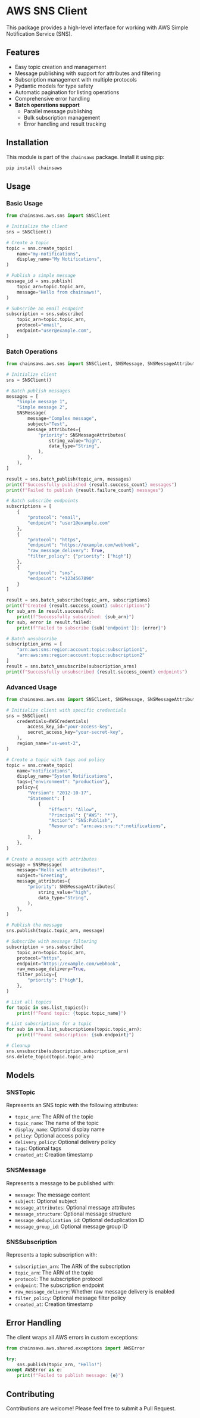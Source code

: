 # AWS SNS Client

This package provides a high-level interface for working with AWS Simple Notification Service (SNS).

## Features

- Easy topic creation and management
- Message publishing with support for attributes and filtering
- Subscription management with multiple protocols
- Pydantic models for type safety
- Automatic pagination for listing operations
- Comprehensive error handling
- **Batch operations support**
  - Parallel message publishing
  - Bulk subscription management
  - Error handling and result tracking

## Installation

This module is part of the `chainsaws` package. Install it using pip:

```bash
pip install chainsaws
```

## Usage

### Basic Usage

```python
from chainsaws.aws.sns import SNSClient

# Initialize the client
sns = SNSClient()

# Create a topic
topic = sns.create_topic(
    name="my-notifications",
    display_name="My Notifications",
)

# Publish a simple message
message_id = sns.publish(
    topic_arn=topic.topic_arn,
    message="Hello from chainsaws!",
)

# Subscribe an email endpoint
subscription = sns.subscribe(
    topic_arn=topic.topic_arn,
    protocol="email",
    endpoint="user@example.com",
)
```

### Batch Operations

```python
from chainsaws.aws.sns import SNSClient, SNSMessage, SNSMessageAttributes

# Initialize client
sns = SNSClient()

# Batch publish messages
messages = [
    "Simple message 1",
    "Simple message 2",
    SNSMessage(
        message="Complex message",
        subject="Test",
        message_attributes={
            "priority": SNSMessageAttributes(
                string_value="high",
                data_type="String",
            ),
        },
    ),
]

result = sns.batch_publish(topic_arn, messages)
print(f"Successfully published {result.success_count} messages")
print(f"Failed to publish {result.failure_count} messages")

# Batch subscribe endpoints
subscriptions = [
    {
        "protocol": "email",
        "endpoint": "user1@example.com"
    },
    {
        "protocol": "https",
        "endpoint": "https://example.com/webhook",
        "raw_message_delivery": True,
        "filter_policy": {"priority": ["high"]}
    },
    {
        "protocol": "sms",
        "endpoint": "+1234567890"
    }
]

result = sns.batch_subscribe(topic_arn, subscriptions)
print(f"Created {result.success_count} subscriptions")
for sub_arn in result.successful:
    print(f"Successfully subscribed: {sub_arn}")
for sub, error in result.failed:
    print(f"Failed to subscribe {sub['endpoint']}: {error}")

# Batch unsubscribe
subscription_arns = [
    "arn:aws:sns:region:account:topic:subscription1",
    "arn:aws:sns:region:account:topic:subscription2"
]
result = sns.batch_unsubscribe(subscription_arns)
print(f"Successfully unsubscribed {result.success_count} endpoints")
```

### Advanced Usage

```python
from chainsaws.aws.sns import SNSClient, SNSMessage, SNSMessageAttributes

# Initialize client with specific credentials
sns = SNSClient(
    credentials=AWSCredentials(
        access_key_id="your-access-key",
        secret_access_key="your-secret-key",
    ),
    region_name="us-west-2",
)

# Create a topic with tags and policy
topic = sns.create_topic(
    name="notifications",
    display_name="System Notifications",
    tags={"environment": "production"},
    policy={
        "Version": "2012-10-17",
        "Statement": [
            {
                "Effect": "Allow",
                "Principal": {"AWS": "*"},
                "Action": "SNS:Publish",
                "Resource": "arn:aws:sns:*:*:notifications",
            }
        ],
    },
)

# Create a message with attributes
message = SNSMessage(
    message="Hello with attributes!",
    subject="Greeting",
    message_attributes={
        "priority": SNSMessageAttributes(
            string_value="high",
            data_type="String",
        ),
    },
)

# Publish the message
sns.publish(topic.topic_arn, message)

# Subscribe with message filtering
subscription = sns.subscribe(
    topic_arn=topic.topic_arn,
    protocol="https",
    endpoint="https://example.com/webhook",
    raw_message_delivery=True,
    filter_policy={
        "priority": ["high"],
    },
)

# List all topics
for topic in sns.list_topics():
    print(f"Found topic: {topic.topic_name}")

# List subscriptions for a topic
for sub in sns.list_subscriptions(topic.topic_arn):
    print(f"Found subscription: {sub.endpoint}")

# Cleanup
sns.unsubscribe(subscription.subscription_arn)
sns.delete_topic(topic.topic_arn)
```

## Models

### SNSTopic

Represents an SNS topic with the following attributes:

- `topic_arn`: The ARN of the topic
- `topic_name`: The name of the topic
- `display_name`: Optional display name
- `policy`: Optional access policy
- `delivery_policy`: Optional delivery policy
- `tags`: Optional tags
- `created_at`: Creation timestamp

### SNSMessage

Represents a message to be published with:

- `message`: The message content
- `subject`: Optional subject
- `message_attributes`: Optional message attributes
- `message_structure`: Optional message structure
- `message_deduplication_id`: Optional deduplication ID
- `message_group_id`: Optional message group ID

### SNSSubscription

Represents a topic subscription with:

- `subscription_arn`: The ARN of the subscription
- `topic_arn`: The ARN of the topic
- `protocol`: The subscription protocol
- `endpoint`: The subscription endpoint
- `raw_message_delivery`: Whether raw message delivery is enabled
- `filter_policy`: Optional message filter policy
- `created_at`: Creation timestamp

## Error Handling

The client wraps all AWS errors in custom exceptions:

```python
from chainsaws.aws.shared.exceptions import AWSError

try:
    sns.publish(topic_arn, "Hello!")
except AWSError as e:
    print(f"Failed to publish message: {e}")
```

## Contributing

Contributions are welcome! Please feel free to submit a Pull Request.
